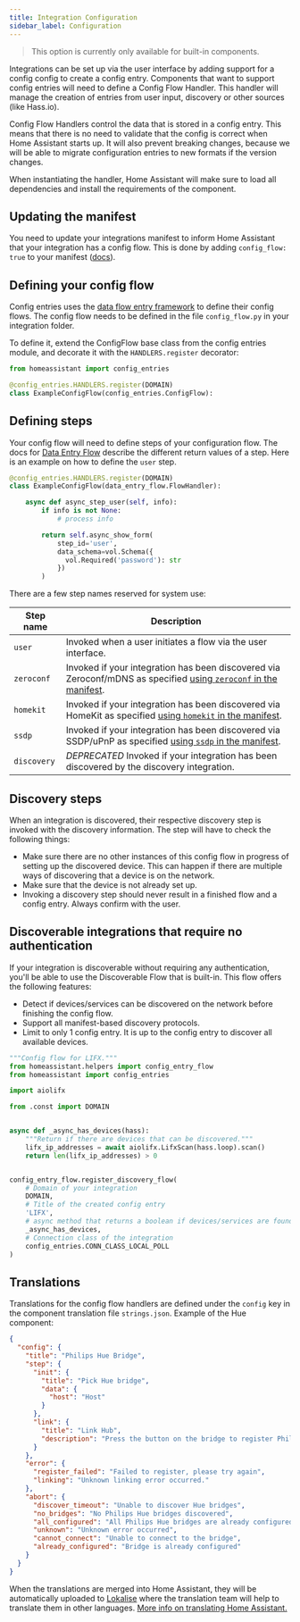 ```yaml
---
title: Integration Configuration
sidebar_label: Configuration
---
```


> This option is currently only available for built-in components.

Integrations can be set up via the user interface by adding support for a config config to create a config entry. Components that want to support config entries will need to define a Config Flow Handler. This handler will manage the creation of entries from user input, discovery or other sources (like Hass.io).

Config Flow Handlers control the data that is stored in a config entry. This means that there is no need to validate that the config is correct when Home Assistant starts up. It will also prevent breaking changes, because we will be able to migrate configuration entries to new formats if the version changes.

When instantiating the handler, Home Assistant will make sure to load all dependencies and install the requirements of the component.

## Updating the manifest

You need to update your integrations manifest to inform Home Assistant that your integration has a config flow. This is done by adding `config_flow: true` to your manifest ([docs](creating_integration_manifest.md#config-flow)).

## Defining your config flow

Config entries uses the [data flow entry framework](data_entry_flow_index.md) to define their config flows. The config flow needs to be defined in the file `config_flow.py` in your integration folder.

To define it, extend the ConfigFlow base class from the config entries module, and decorate it with the `HANDLERS.register` decorator:

```python
from homeassistant import config_entries

@config_entries.HANDLERS.register(DOMAIN)
class ExampleConfigFlow(config_entries.ConfigFlow):
```

## Defining steps

Your config flow will need to define steps of your configuration flow. The docs for [Data Entry Flow](data_entry_flow_index.md) describe the different return values of a step. Here is an example on how to define the `user` step.

```python
@config_entries.HANDLERS.register(DOMAIN)
class ExampleConfigFlow(data_entry_flow.FlowHandler):

    async def async_step_user(self, info):
        if info is not None:
            # process info

        return self.async_show_form(
            step_id='user',
            data_schema=vol.Schema({
              vol.Required('password'): str
            })
        )
```

There are a few step names reserved for system use:

| Step name | Description |
| --------- | ----------- |
| `user` | Invoked when a user initiates a flow via the user interface.
| `zeroconf` | Invoked if your integration has been discovered via Zeroconf/mDNS as specified [using `zeroconf` in the manifest](creating_integration_manifest.md#zeroconf).
| `homekit` | Invoked if your integration has been discovered via HomeKit as specified [using `homekit` in the manifest](creating_integration_manifest.md#homekit).
| `ssdp` | Invoked if your integration has been discovered via SSDP/uPnP as specified [using `ssdp` in the manifest](creating_integration_manifest.md#ssdp).
| `discovery` | _DEPRECATED_ Invoked if your integration has been discovered by the discovery integration.

## Discovery steps

When an integration is discovered, their respective discovery step is invoked with the discovery information. The step will have to check the following things:

 - Make sure there are no other instances of this config flow in progress of setting up the discovered device. This can happen if there are multiple ways of discovering that a device is on the network.
 - Make sure that the device is not already set up.
 - Invoking a discovery step should never result in a finished flow and a config entry. Always confirm with the user.

 ## Discoverable integrations that require no authentication

If your integration is discoverable without requiring any authentication, you'll be able to use the Discoverable Flow that is built-in. This flow offers the following features:

 - Detect if devices/services can be discovered on the network before finishing the config flow.
 - Support all manifest-based discovery protocols.
 - Limit to only 1 config entry. It is up to the config entry to discover all available devices.

```python
"""Config flow for LIFX."""
from homeassistant.helpers import config_entry_flow
from homeassistant import config_entries

import aiolifx

from .const import DOMAIN


async def _async_has_devices(hass):
    """Return if there are devices that can be discovered."""
    lifx_ip_addresses = await aiolifx.LifxScan(hass.loop).scan()
    return len(lifx_ip_addresses) > 0


config_entry_flow.register_discovery_flow(
    # Domain of your integration
    DOMAIN,
    # Title of the created config entry
    'LIFX',
    # async method that returns a boolean if devices/services are found
    _async_has_devices,
    # Connection class of the integration
    config_entries.CONN_CLASS_LOCAL_POLL
)
```

## Translations

Translations for the config flow handlers are defined under the `config` key in the component translation file `strings.json`. Example of the Hue component:

```json
{
  "config": {
    "title": "Philips Hue Bridge",
    "step": {
      "init": {
        "title": "Pick Hue bridge",
        "data": {
          "host": "Host"
        }
      },
      "link": {
        "title": "Link Hub",
        "description": "Press the button on the bridge to register Philips Hue with Home Assistant.\n\n![Location of button on bridge](/static/images/config_philips_hue.jpg)"
      }
    },
    "error": {
      "register_failed": "Failed to register, please try again",
      "linking": "Unknown linking error occurred."
    },
    "abort": {
      "discover_timeout": "Unable to discover Hue bridges",
      "no_bridges": "No Philips Hue bridges discovered",
      "all_configured": "All Philips Hue bridges are already configured",
      "unknown": "Unknown error occurred",
      "cannot_connect": "Unable to connect to the bridge",
      "already_configured": "Bridge is already configured"
    }
  }
}
```

When the translations are merged into Home Assistant, they will be automatically uploaded to [Lokalise](https://lokalise.co/) where the translation team will help to translate them in other languages. [More info on translating Home Assistant.](internationalization_translation.md)
